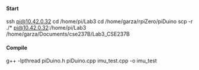 #### Start
ssh pi@10.42.0.32
cd /home/pi/Lab3
cd /home/garza/rpiZero/piDuino
scp -r ./* pi@10.42.0.32:/home/pi/Lab3
/home/garza/Documents/cse237B/Lab3_CSE237B

#### Compile
g++ -lpthread piDuino.h piDuino.cpp imu_test.cpp -o imu_test